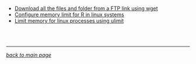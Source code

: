 - [Download all the files and folder from a FTP link using wget](data/utils/01-ftp_wget_whole_dir.md)
- [Configure memory limit for R in linux systems](data/utils/02-R_memory_limit.md)
- [Limit memory for linux processes using ulimit](data/utils/03-memory_limit.md)

<br><br>
___
*[back to main page](README.md)*
